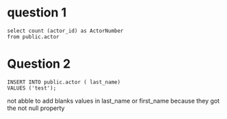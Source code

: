 


# question 1
```
select count (actor_id) as ActorNumber
from public.actor
```


# Question 2


```
INSERT INTO public.actor ( last_name) 
VALUES ('test');
```

not abble to add blanks values in  last_name or first_name because they got the not null property
